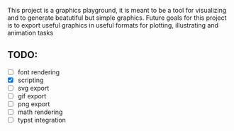 This project is a graphics playground, it is meant 
to be a tool for visualizing and to generate beatutiful
but simple graphics. Future goals for this project
is to export useful graphics in useful formats
for plotting, illustrating and animation tasks

## TODO:

- [ ] font rendering
- [x] scripting
- [ ] svg export
- [ ] gif export
- [ ] png export
- [ ] math rendering
- [ ] typst integration